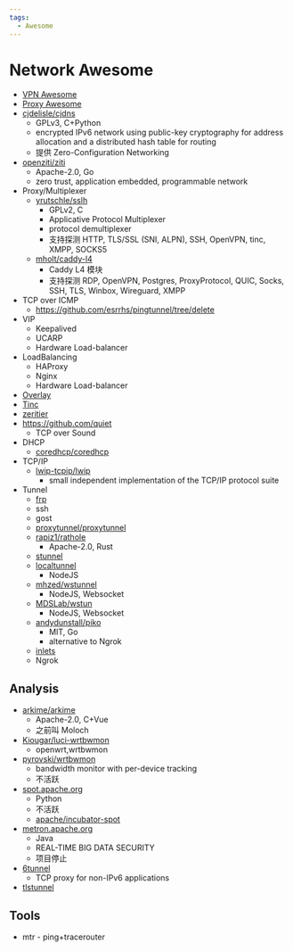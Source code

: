 ```yaml
---
tags:
  - Awesome
---
```


# Network Awesome

- [VPN Awesome](./vpn/vpn-awesome.md)
- [Proxy Awesome](./proxy/proxy-awesome.md)
- [cjdelisle/cjdns](https://github.com/cjdelisle/cjdns)
  - GPLv3, C+Python
  - encrypted IPv6 network using public-key cryptography for address allocation and a distributed hash table for routing
  - 提供 Zero-Configuration Networking
- [openziti/ziti](https://github.com/openziti/ziti)
  - Apache-2.0, Go
  - zero trust, application embedded, programmable network
- Proxy/Multiplexer
  - [yrutschle/sslh](https://github.com/yrutschle/sslh)
    - GPLv2, C
    - Applicative Protocol Multiplexer
    - protocol demultiplexer
    - 支持探测 HTTP, TLS/SSL (SNI, ALPN), SSH, OpenVPN, tinc, XMPP, SOCKS5
  - [mholt/caddy-l4](https://github.com/mholt/caddy-l4)
    - Caddy L4 模块
    - 支持探测 RDP, OpenVPN, Postgres, ProxyProtocol, QUIC, Socks, SSH, TLS, Winbox, Wireguard, XMPP
- TCP over ICMP
  - https://github.com/esrrhs/pingtunnel/tree/delete
- VIP
  - Keepalived
  - UCARP
  - Hardware Load-balancer
- LoadBalancing
  - HAProxy
  - Nginx
  - Hardware Load-balancer
- [Overlay](https://en.wikipedia.org/wiki/Overlay_network)
- [Tinc](./vpn/tinc/README.md)
- [zeritier](./vpn/zerotier.md)
- https://github.com/quiet
  - TCP over Sound
- DHCP
  - [coredhcp/coredhcp](https://github.com/coredhcp/coredhcp)
- TCP/IP
  - [lwip-tcpip/lwip](https://github.com/lwip-tcpip/lwip)
    - small independent implementation of the TCP/IP protocol suite
- Tunnel
  - [frp](./proxy/frp/README.md)
  - ssh
  - gost
  - [proxytunnel/proxytunnel](https://github.com/proxytunnel/proxytunnel)
  - [rapiz1/rathole](https://github.com/rapiz1/rathole)
    - Apache-2.0, Rust
  - [stunnel](./tunnel/stunnel.md)
  - [localtunnel](./tunnel/localtunnel.md)
    - NodeJS
  - [mhzed/wstunnel](https://github.com/mhzed/wstunnel)
    - NodeJS, Websocket
  - [MDSLab/wstun](https://github.com/MDSLab/wstun)
    - NodeJS, Websocket
  - [andydunstall/piko](https://github.com/andydunstall/piko)
    - MIT, Go
    - alternative to Ngrok
  - [inlets](./tunnel/inlets.md)
  - Ngrok

## Analysis

- [arkime/arkime](https://github.com/arkime/arkime)
  - Apache-2.0, C+Vue
  - 之前叫 Moloch
- [Kiougar/luci-wrtbwmon](https://github.com/Kiougar/luci-wrtbwmon)
  - openwrt,wrtbwmon
- [pyrovski/wrtbwmon](https://github.com/pyrovski/wrtbwmon)
  - bandwidth monitor with per-device tracking
  - 不活跃
- [spot.apache.org](https://spot.apache.org)
  - Python
  - 不活跃
  - [apache/incubator-spot](https://github.com/apache/incubator-spot)
- [metron.apache.org](https://metron.apache.org)
  - Java
  - REAL-TIME BIG DATA SECURITY
  - 项目停止
- [6tunnel](https://github.com/wojtekka/6tunnel)
  - TCP proxy for non-IPv6 applications
- [tlstunnel](https://sr.ht/~emersion/tlstunnel/)

## Tools

- mtr - ping+tracerouter
